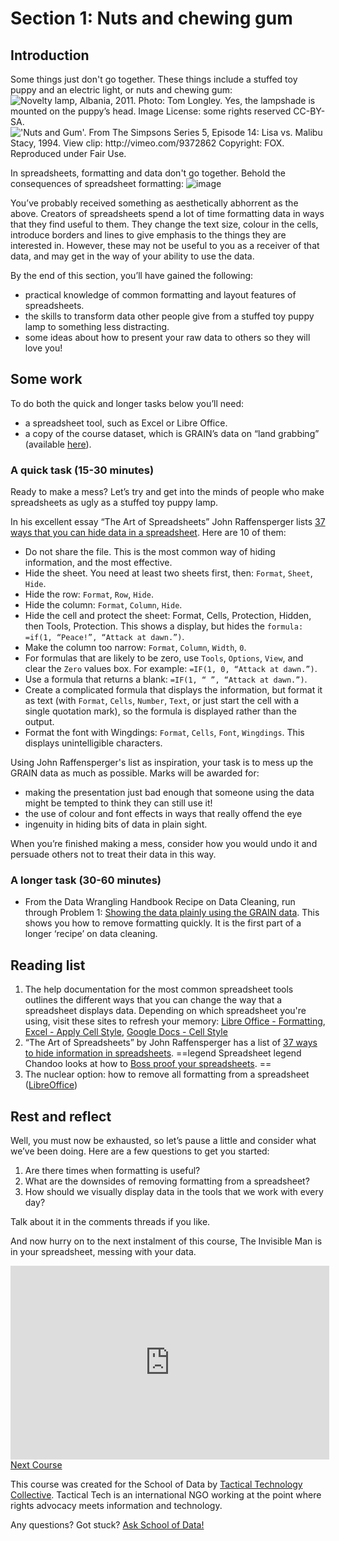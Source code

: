 Section 1: Nuts and chewing gum
===============================

Introduction
------------

Some things just don't go together. These things include a stuffed toy puppy and an electric light, or nuts and chewing gum:
![Novelty lamp, Albania, 2011. Photo: Tom Longley. Yes, the lampshade is mounted on the puppy’s head. Image License: some rights reserved CC-BY-SA.](http://farm9.staticflickr.com/8516/8401143241_924a729397_n_d.jpg)
!['Nuts and Gum'. From The Simpsons Series 5, Episode 14: Lisa vs. Malibu Stacy, 1994. View clip: <http://vimeo.com/9372862> Copyright: FOX. Reproduced under Fair Use.](http://farm9.staticflickr.com/8237/8402232902_ec862773eb_n_d.jpg)

In spreadsheets, formatting and data don't go together. Behold the consequences of spreadsheet formatting:
![image](http://farm9.staticflickr.com/8503/8401143543_a8a9b1bb41_c_d.jpg)

You’ve probably received something as aesthetically abhorrent as the above. Creators of spreadsheets spend a lot of time formatting data in ways that they find useful to them. They change the text size, colour in the cells, introduce borders and lines to give emphasis to the things they are interested in. However, these may not be useful to you as a receiver of that data, and may get in the way of your ability to use the data.

By the end of this section, you’ll have gained the following:

-   practical knowledge of common formatting and layout features of spreadsheets.
-   the skills to transform data other people give from a stuffed toy puppy lamp to something less distracting.
-   some ideas about how to present your raw data to others so they will love you!

Some work
---------

To do both the quick and longer tasks below you’ll need:

-   a spreadsheet tool, such as Excel or Libre Office.
-   a copy of the course dataset, which is GRAIN’s data on “land grabbing” (available [here](http://datahub.io/dataset/grain-landgrab-data/resource/af57b7b2-f4e7-4942-88d3-83912865d116)).

### A quick task (15-30 minutes)

Ready to make a mess? Let’s try and get into the minds of people who make spreadsheets as ugly as a stuffed toy puppy lamp.

In his excellent essay “The Art of Spreadsheets” John Raffensperger lists [37 ways that you can hide data in a spreadsheet](http://john.raffensperger.org/ArtOfTheSpreadsheet/Chapter09_ShowAllTheInformation.html).
Here are 10 of them:

-   Do not share the file. This is the most common way of hiding information, and the most effective.
-   Hide the sheet. You need at least two sheets first, then: `Format`, `Sheet`, `Hide`.
-   Hide the row: `Format`, `Row`, `Hide`.
-   Hide the column: `Format`, `Column`, `Hide`.
-   Hide the cell and protect the sheet: Format, Cells, Protection, Hidden, then Tools, Protection. This shows a display, but hides the `formula: =if(1, “Peace!”, “Attack at dawn.”)`.
-   Make the column too narrow: `Format`, `Column`, `Width`, `0`.
-   For formulas that are likely to be zero, use `Tools`, `Options`, `View`, and clear the `Zero` values box. For example: `=IF(1, 0, “Attack at dawn.”)`.
-   Use a formula that returns a blank: `=IF(1, “ ”, “Attack at dawn.”)`.
-   Create a complicated formula that displays the information, but format it as text (with `Format`, `Cells`, `Number`, `Text`, or just start the cell with a single quotation mark), so the formula is displayed rather than the output.
-   Format the font with Wingdings: `Format`, `Cells`, `Font`, `Wingdings`. This displays unintelligible characters.

Using John Raffensperger's list as inspiration, your task is to mess up the GRAIN data as much as possible. Marks will be awarded for:

-   making the presentation just bad enough that someone using the data might be tempted to think they can still use it!
-   the use of colour and font effects in ways that really offend the eye
-   ingenuity in hiding bits of data in plain sight.

When you’re finished making a mess, consider how you would undo it and persuade others not to treat their data in this way.

### A longer task (30-60 minutes)

-   From the Data Wrangling Handbook Recipe on Data Cleaning, run through Problem 1: [Showing the data plainly using the GRAIN data](http://schoolofdata.org/handbook/recipes/cleaning-data-with-spreadsheets/#problem-1-showing-the-data-plainly).
This shows you how to remove formatting quickly. It is the first part of a longer ‘recipe’ on data cleaning.


Reading list
------------

1.  The help documentation for the most common spreadsheet tools outlines the different ways that you can change the way that a spreadsheet displays data. Depending on which spreadsheet you're using, visit these sites to refresh your memory: [Libre Office - Formatting](https://help.libreoffice.org/Calc/Format), [Excel - Apply Cell Style](http://office.microsoft.com/en-us/excel-help/apply-create-or-remove-a-cell-style-HP001216732.aspx), [Google Docs - Cell Style](http://support.google.com/drive/bin/answer.py?hl=en&answer=46973)
2.  “The Art of Spreadsheets” by John Raffensperger has a list of [37 ways to hide information in spreadsheets](http://john.raffensperger.org/ArtOfTheSpreadsheet/Chapter09_ShowAllTheInformation.html).
==legend
Spreadsheet legend Chandoo looks at how to [Boss proof your spreadsheets](http://chandoo.org/wp/2009/11/03/make-better-excel-sheets/).
==
4.  The nuclear option: how to remove all formatting from a spreadsheet ([LibreOffice](https://help.libreoffice.org/Common/Undoing_Direct_Formatting_for_a_Document#Removing_all_Direct_Formatting_in_a_LibreOffice_Calc_Spreadsheet))

Rest and reflect
----------------

Well, you must now be exhausted, so let’s pause a little and consider what we’ve been doing. Here are a few questions to get you started:

1.  Are there times when formatting is useful?
2.  What are the downsides of removing formatting from a spreadsheet?
3.  How should we visually display data in the tools that we work with every day?

Talk about it in the comments threads if you like.

And now hurry on to the next instalment of this course, The Invisible Man is in your spreadsheet, messing with your data.

<iframe src="http://okfnlabs.org/scodaquiz/howyoufeel.html#nuts-and-gum" width="510" height="310" frameborder="0"></iframe>
<a href="../data-cleaning-invisible-man-in-spreadsheets/" class="btn btn-primary btn-large">Next Course <span class="icon-arrow-right"></span></a>

This course was created for the School of Data by [Tactical Technology Collective](http://tacticaltech.org). Tactical Tech is an international NGO working at the point where rights advocacy meets information and technology.

<div class="alert alert-info">Any questions? Got stuck? <a class="btn btn-large btn-info" href="http://ask.schoolofdata.org">Ask School of Data!</a></div>

